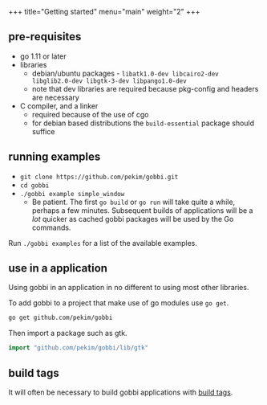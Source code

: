 +++
title="Getting started"
menu="main"
weight="2"
+++

## pre-requisites
* go 1.11 or later
* libraries
    * debian/ubuntu packages -
        `libatk1.0-dev libcairo2-dev libglib2.0-dev
        libgtk-3-dev libpango1.0-dev`
    * note that dev libraries are required because pkg-config
        and headers are necessary
* C compiler, and a linker
    * required because of the use of cgo
    * for debian based distributions the `build-essential`
        package should suffice 

## running examples
* `git clone https://github.com/pekim/gobbi.git`
* `cd gobbi`
* `./gobbi example simple_window`
    * Be patient.
        The first `go build` or `go run` will take quite a while,
        perhaps a few minutes.
        Subsequent builds of applications will be a *lot* quicker
        as cached gobbi packages will be used by the Go commands. 

Run `./gobbi examples` for a list of the available examples.

## use in a application
Using gobbi in an application in no different to using
most other libraries.

To add gobbi to a project that make use of go modules
use `go get`.
```bash
go get github.com/pekim/gobbi
```

Then import a package such as gtk.
```go
import "github.com/pekim/gobbi/lib/gtk"
```

## build tags
It will often be necessary to build gobbi applications
with [build tags](../build-tags).
